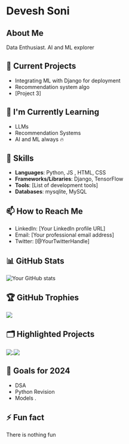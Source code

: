 # Devesh Soni

## About Me
Data Enthusiast. AI and ML explorer

## 🔭 Current Projects
- Integrating ML with Django for deployment
- Recommendation system algo
- [Project 3]

## 🌱 I'm Currently Learning
- LLMs
- Recommendation Systems
- AI and ML always 🔥

## 💼 Skills
- **Languages**: Python, JS , HTML, CSS
- **Frameworks/Libraries**: Django, TensorFlow
- **Tools**: [List of development tools]
- **Databases**: mysqlite, MySQL

## 📫 How to Reach Me
- LinkedIn: [Your LinkedIn profile URL]
- Email: [Your professional email address]
- Twitter: [@YourTwitterHandle]

## 📊 GitHub Stats
![Your GitHub stats](https://github-readme-stats.vercel.app/api?username=DeveshSoni973&show_icons=true&theme=radical)

## 🏆 GitHub Trophies
![](https://github-profile-trophy.vercel.app/?username=DeveshSoni973&theme=radical&no-frame=false&no-bg=true&margin-w=4)

## 🗂️ Highlighted Projects
<a href="https://github.com/DeveshSoni973/ProjectName">
  <img align="center" src="https://github-readme-stats.vercel.app/api/pin/?username=DeveshSoni973&repo=ProjectName&theme=radical" />
</a>
<a href="https://github.com/DeveshSoni973/AnotherProjectName">
  <img align="center" src="https://github-readme-stats.vercel.app/api/pin/?username=DeveshSoni973&repo=AnotherProjectName&theme=radical" />
</a>

## 🎯 Goals for 2024
- DSA
- Python Revision
- Models .

## ⚡ Fun fact
There is nothing fun

